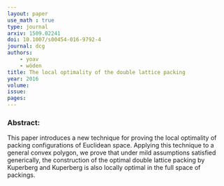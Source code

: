```yaml
---
layout: paper
use_math : true
type: journal
arxiv: 1509.02241
doi: 10.1007/s00454-016-9792-4
journal: dcg
authors:
    - yoav 
    - wöden
title: The local optimality of the double lattice packing
year: 2016
volume: 
issue: 
pages:
---
```

### Abstract:

This paper introduces a new technique for proving the local optimality of packing configurations of Euclidean space. Applying this technique to a general convex polygon, we prove that under mild assumptions satisfied generically, the construction of the optimal double lattice packing by Kuperberg and Kuperberg is also locally optimal in the full space of packings.